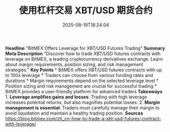 ﻿---
title: "使用杠杆交易 XBT/USD 期货合约"
date: "2025-08-19T18:24:04"
category: "Markets"
summary: ""
slug: "使用杠杆交易 xbtusd 期货合约"
source_urls:
  - "https://blog.bitmex.com/zh_cn-how-to-trade-a-xbt-usd-futures-contract-with-leverage/"
seo:
  title: "使用杠杆交易 XBT/USD 期货合约 | Hash n Hedge"
  description: ""
  keywords: ["news", "markets", "brief"]
---
**Headline** "BitMEX Offers Leverage for XBT/USD Futures Trading"  **Summary Meta Description** "Discover how to trade XBT/USD futures contracts with leverage on BitMEX, a leading cryptocurrency derivatives exchange. Learn about margin requirements, position sizing, and risk management strategies."  **Key Points**  * BitMEX offers XBT/USD futures contracts with up to 100x leverage * Traders can choose from various funding rates and durations * Margin requirements depend on the selected leverage level * Position sizing and risk management are crucial for successful trading * BitMEX provides a user-friendly platform for advanced traders  **Takeaways**  1. **Leverage amplifies gains and losses**: Trading with high leverage increases potential returns, but also magnifies potential losses. 2. **Margin management is essential**: Traders must carefully manage their margin to avoid liquidation and maintain a healthy trading position.  **Sources** https://blog.bitmex.com/zh_cn-how-to-trade-a-xbt-usd-futures-contract-with-leverage/ 
